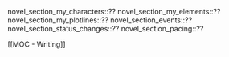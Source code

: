 novel_section_my_characters::??
novel_section_my_elements::??
novel_section_my_plotlines::??
novel_section_events::??
novel_section_status_changes::??
novel_section_pacing::??


[[MOC - Writing]]
